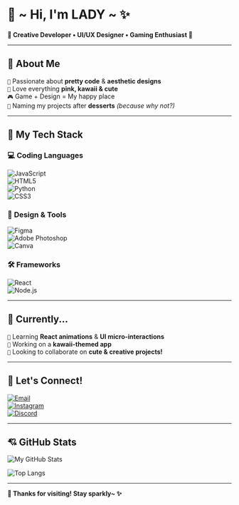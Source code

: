 # 🩷 ~ Hi, I'm **LADY** ~ ✨  

**🌸 Creative Developer • UI/UX Designer • Gaming Enthusiast 🌸**  

---  

## 🍒 **About Me**  
`💖` Passionate about **pretty code** & **aesthetic designs**  
`🎀` Love everything **pink, kawaii & cute**  
`🎮` Game + Design = My happy place  
`🍰` Naming my projects after **desserts** *(because why not?)*  

---  

## 🩷 **My Tech Stack**  

### 💻 **Coding Languages**  
![JavaScript](https://img.shields.io/badge/JavaScript-%23FFB6C1?style=for-the-badge&logo=javascript&logoColor=black)  
![HTML5](https://img.shields.io/badge/HTML5-%23FFD1DC?style=for-the-badge&logo=html5&logoColor=FF69B4)  
![Python](https://img.shields.io/badge/Python-%23FFB7D5?style=for-the-badge&logo=python&logoColor=FF1493)  
![CSS3](https://img.shields.io/badge/CSS3-%23FFC0CB?style=for-the-badge&logo=css3&logoColor=D7008A)  

### 🎨 **Design & Tools**  
![Figma](https://img.shields.io/badge/Figma-%23FF9FF3?style=for-the-badge&logo=figma&logoColor=white)  
![Adobe Photoshop](https://img.shields.io/badge/Photoshop-%23FF9ED6?style=for-the-badge&logo=adobe-photoshop&logoColor=white)  
![Canva](https://img.shields.io/badge/Canva-%23FFB3DE?style=for-the-badge&logo=canva&logoColor=FF0080)  

### 🛠 **Frameworks**  
![React](https://img.shields.io/badge/React-%23FFB8E6?style=for-the-badge&logo=react&logoColor=pink)  
![Node.js](https://img.shields.io/badge/Node.js-%23FFCCE5?style=for-the-badge&logo=node.js&logoColor=FF007F)  

---  

## 🎀 **Currently...**  
`💝` Learning **React animations** & **UI micro-interactions**  
`🍡` Working on a **kawaii-themed app**  
`👛` Looking to collaborate on **cute & creative projects!**  

---  

## 📍 **Let's Connect!**  
[![Email](https://img.shields.io/badge/Email-%23FF69B4?style=for-the-badge&logo=gmail&logoColor=white)](mailto:your@email.com)  
[![Instagram](https://img.shields.io/badge/Instagram-%23FF1493?style=for-the-badge&logo=instagram&logoColor=white)](https://instagram.com/yourprofile)  
[![Discord](https://img.shields.io/badge/Discord-%23FF6B9E?style=for-the-badge&logo=discord&logoColor=white)](https://discord.gg/yourlink)  

---  

## 💘 **GitHub Stats**  

![My GitHub Stats](https://github-readme-stats.vercel.app/api?username=yourusername&theme=radical&hide_border=true&bg_color=FFD6E7&text_color=FF007F&title_color=FF0080)  

![Top Langs](https://github-readme-stats.vercel.app/api/top-langs/?username=yourusername&layout=compact&theme=radical&bg_color=FFE6F2&text_color=D63384)  

---  

**💋 Thanks for visiting! Stay sparkly~ ✨**  
